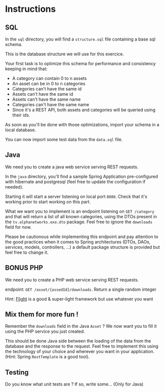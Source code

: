 # Instructions

## SQL

In the `sql` directory, you will find a `structure.sql` file containing a base sql schema.

This is the database structure we will use for this exercice.

Your first task is to optimize this schema for performance and consistency keeping in mind that:
* A category can contain 0 to n assets
* An asset can be in 0 to n categories
* Categories can't have the same id
* Assets can't have the same id
* Assets can't have the same name
* Categories can't have the same name
* Since it's a REST API, both assets and categories will be queried using their ids.

As soon as you'll be done with those optimizations, import your schema in a local database.

You can now import some test data from the `data.sql` file.

## Java

We need you to create a java web service serving REST requests.

In the `java` directory, you'll find a sample Spring Application pre-configured with hibernate and postgresql 
(feel free to update the configuration if needed).

Starting it will start a server listening on local port `8080`. Check that it's working prior to start working on this part.

What we want you to implement is an endpoint listening on `GET /category` and that will return a list of all known categories, 
using the DTOs present in the `tv.alphanetworks.exo.dto` package. Feel free to ignore the `downloads` field for now.

Please be cautionous while implementing this endpoint and pay attention to the good practices when it comes to Spring architectures 
(DTOs, DAOs, services, models, controllers, ...) a default package structure is provided but feel free to change it.

## BONUS PHP

We need you to create a PHP web service serving REST requests.

endpoint: `GET /asset/{assedId}/downloads`. Return a single random integer

Hint: [Flight](http://flightphp.com/) is a good & super-light framework but use whatever you want

## Mix them for more fun !

Remember the `downloads` field in the Java `Asset` ? We now want you to fill it using the PHP service you just created.

This should be done Java side between the loading of the data from the database and the response to the request. 
Feel free to implement this using the technology of your choice and wherever you want in your application. 
(Hint: Spring `RestTemplate` is a good tool).

## Testing

Do you know what unit tests are ? If so, write some... (Only for Java)
